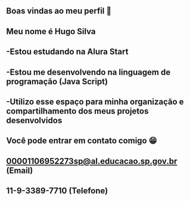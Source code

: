 ## Boas vindas ao meu perfil 👋
## Meu nome é Hugo Silva
##
## -Estou estudando na Alura Start
## -Estou me desenvolvendo na linguagem de programação (Java Script)
## -Utilizo esse espaço para minha organização e compartilhamento dos meus projetos desenvolvidos
##
## Você pode entrar em contato comigo 😁
##
## 00001106952273sp@al.educacao.sp.gov.br (Email)
## 11-9-3389-7710 (Telefone)
<!--
**HugoSilva1A/HugoSilva1A** is a ✨ _special_ ✨ repository because its `README.md` (this file) appears on your GitHub profile.

Here are some ideas to get you started:

- 🔭 I’m currently working on ...
- 🌱 I’m currently learning ...
- 👯 I’m looking to collaborate on ...
- 🤔 I’m looking for help with ...
- 💬 Ask me about ...
- 📫 How to reach me: ...
- 😄 Pronouns: ...
- ⚡ Fun fact: ...
-->
